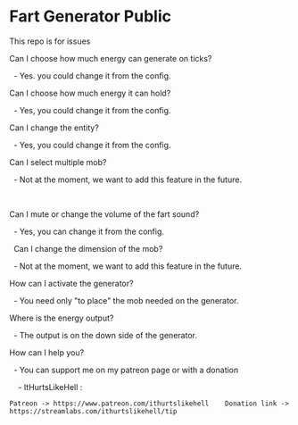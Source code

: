 # Fart Generator Public
This repo is for issues

Can I choose how much energy can generate on ticks?

  - Yes. you could change it from the config.


Can I choose how much energy it can hold?

  - Yes, you could change it from the config.
  

Can I change the entity?

  - Yes, you could change it from the config.
  

Can I select multiple mob?

  - Not at the moment, we want to add this feature in the future.
  

 

Can I mute or change the volume of the fart sound?

  - Yes, you can change it from the config.

 
Can I change the dimension of the mob?

  - Not at the moment, we want to add this feature in the future.
 

How can I activate the generator?

  - You need only "to place" the mob needed on the generator.
 

Where is the energy output?


  - The output is on the down side of the generator.
  

How can I help you?

  - You can support me on my patreon page or with a donation 
  
    - ItHurtsLikeHell : 
    
    Patreon -> https://www.patreon.com/ithurtslikehell    Donation link -> https://streamlabs.com/ithurtslikehell/tip
